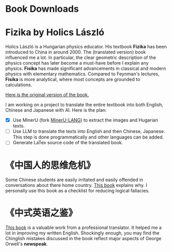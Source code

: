Book Downloads
===

# Fizika by Holics László

Holics László is a Hungarian physics educator. His textbook **Fizika** has been introduced to China in around 2000. The (translated version) book influenced me a lot. In particular, the clear geometric description of the physics concept has later become a must-have before I explain any physics. **Fisika** has made significant advancements in classical and modern physics with elementary mathematics. Compared to Feynman's lectures, **Fisika** is more analytical, where most concepts are grounded to calculations. 

[Here is the original version of the book.](./posts/Fizika.pdf)

I am working on a project to translate the entire textbook into both English, Chinese and Japanese with AI. Here is the plan:
  - [x] Use MinerU (fork [MinerU-LANG]()) to extract the images and Hugarian texts.
  - [ ] Use LLM to translate the texts into English and then Chinese, Japanese. This step is done programmatically and other languages can be added.
  - [ ] Generate LaTex source code of the translated book. 

# 《中国人的思维危机》

Some Chinese students are easily irritated and easily offended in conversations about there home country. [This book](./posts/中国人的思维危机.pdf) explains why. I personally use this book as a checklist for reducing logical fallacies. 


# 《中式英语之鉴》

[This book](./posts/Chinglish.epub) is a valuable work from a professional translator. It helped me a lot in improving my written English. Shockingly enough, you may find the Chinglish mistakes discussed in the book reflect major aspects of George Orwell's **newspeak**.